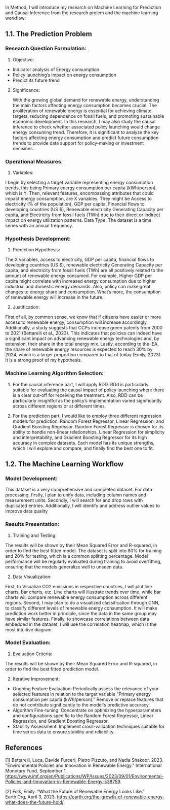 In Method, I will introduce my research on Machine Learning for Prediction and Causal Inference from the research prolem and the machine learning workflow:

## 1.1. The Prediction Problem

### Research Question Formulation: 
1. Objective: 
- Indicator analysis of Energy consumption
- Policy launching’s impact on energy consumption 
- Predict its future trend
2. Significance: 

    With the growing global demand for renewable energy, understanding the main factors affecting energy consumption becomes crucial. The proliferation of renewable energy is essential for achieving climate targets, reducing dependence on fossil fuels, and promoting sustainable economic development. In this research, I may also study the causal inference to check whether associated policy launching would change energy consuming trend. Therefore, it is significant to analyze the key factors affecting energy consumption and predict future consumption trends to provide data support for policy-making or investment decisions.
### Operational Measures: 
1. Variables:
   
I begin by selecting a target variable representing energy consumption trends, this being Primary energy consumption per capita (kWh/person), which is Y. Then, relevant features, encompassing attributes that could impact energy consumption, are X variables. They might be Access to electricity (% of the population), GDP per capita, Financial flows to developing countries (US $), Renewable electricity Generating Capacity per capita, and Electricity from fossil fuels (TWh) due to their direct or indirect impact on energy utilization patterns.
Data Type: The dataset is a time series with an annual frequency.
### Hypothesis Development:
1. Prediction Hypothesis:
   
The X variables, access to electricity, GDP per capita, financial flows to developing countries (US $), renewable electricity Generating Capacity per capita, and electricity from fossil fuels (TWh) are all positively related to the amount of renewable energy consumed. For example, Higher GDP per capita might correlate with increased energy consumption due to higher industrial and domestic energy demands. Also, policy can make great changes to energy share and consumption. What’s more, the consumption of renewable energy will increase in the future. 

2. Justification:
   
First of all, by common sense, we know that if citizens have easier or more access to renewable energy, consumption will increase accordingly.
Additionally, a study suggests that CCPs increase green patents from 2000 to 2021 (Bettarelli et al., 2023). This indicates that policies can indeed have a significant impact on advancing renewable energy technologies and, by extension, their share in the total energy mix.
Lastly, according to the IEA, the share of renewable energy resources is expected to reach 30% by 2024, which is a larger proportion compared to that of today (Emily, 2023). It is a strong proof of my hypothesis.

### Machine Learning Algorithm Selection:

1. For the causal inference part, I will apply RDD. RDd is particularly suitable for evaluating the causal impact of policy launching where there is a clear cut-off for receiving the treatment. Also, RDD can be particularly insightful as the policy’s implementation varied significantly across different regions or at different times.

2. For the prediction part, I would like to employ three different regression models for prediction: Random Forest Regressor, Linear Regression, and Gradient Boosting Regressor. Random Forest Regressor is chosen for its ability to handle non-linear relationships, Linear Regression for simplicity and interpretability, and Gradient Boosting Regressor for its high accuracy in complex datasets. Each model has its unique strengths, which I will explore and compare, and finally find the best one to fit. 

## 1.2. The Machine Learning Workflow 
### Model Development: 
This dataset is a very comprehensive and completed dataset. For data processing, firstly, I plan to unify data, including column names and measurement units. Secondly, I will search for and drop rows with duplicated entries. Additionally, I will identify and address outlier values to improve data quality
### Results Presentation:
1. Training and Testing:
   
The results will be shown by their Mean Squared Error and R-squared, in order to find the best fitted model.
The dataset is split into 80% for training and 20% for testing, which is a common splitting percentage. Model performance will be regularly evaluated during training to avoid overfitting, ensuring that the models generalize well to unseen data.

2. Data Visualization:

First, to Visualize CO2 emissions in respective countries, I will plot line charts, bar charts, etc. Line charts will illustrate trends over time, while bar charts will compare renewable energy consumption across different regions.
Second, I may plan to do a visualized classification through CNN, to classify different levels of renewable energy consumption. It will make prediction work better in principle, since the data in the same group may have similar features.
Finally, to showcase correlations between data embedded in the dataset, I will use the correlation heatmap, which is the most intuitive diagram.
 
### Model Evaluation:
1. Evaluation Criteria:
   
The results will be shown by their Mean Squared Error and R-squared, in order to find the best fitted prediction model.

2. Iterative Improvement:
   
- Ongoing Feature Evaluation:
Periodically assess the relevance of your selected features in relation to the target variable "Primary energy consumption per capita (kWh/person)." Remove or replace features that do not contribute significantly to the model's predictive accuracy.
- Algorithm Fine-tuning: 
Concentrate on optimizing the hyperparameters and configurations specific to the Random Forest Regressor, Linear Regression, and Gradient Boosting Regressor.
- Stability Assessment: 
Implement cross-validation techniques suitable for time series data to ensure stability and reliability. 


## References
[1] Bettarelli, Luca, Davide Furceri, Pietro Pizzuto, and Nadia Shakoor. 2023. "Environmental Policies and Innovation in Renewable Energy." International Monetary Fund. September 1. https://www.imf.org/en/Publications/WP/Issues/2023/09/01/Environmental-Policies-and-Innovation-in-Renewable-Energy-538759.

[2] Folk, Emily. “What the Future of Renewable Energy Looks Like.” Earth.Org, April 3, 2023. https://earth.org/the-growth-of-renewable-energy-what-does-the-future-hold/. 

